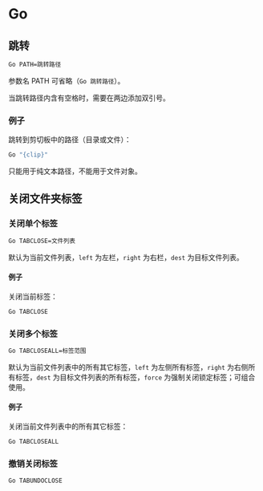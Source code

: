 # Go
## 跳转
```cmd
Go PATH=跳转路径
```
参数名 PATH 可省略（`Go 跳转路径`）。

当跳转路径内含有空格时，需要在两边添加双引号。

### 例子
跳转到剪切板中的路径（目录或文件）：
```cmd
Go "{clip}"
```
只能用于纯文本路径，不能用于文件对象。

## 关闭文件夹标签
### 关闭单个标签
```cmd
Go TABCLOSE=文件列表
```
默认为当前文件列表，`left` 为左栏，`right` 为右栏，`dest` 为目标文件列表。

#### 例子
关闭当前标签：
```cmd
Go TABCLOSE
```

### 关闭多个标签
```cmd
Go TABCLOSEALL=标签范围
```
默认为当前文件列表中的所有其它标签，`left` 为左侧所有标签，`right` 为右侧所有标签，`dest` 为目标文件列表的所有标签，`force` 为强制关闭锁定标签；可组合使用。

#### 例子
关闭当前文件列表中的所有其它标签：
```cmd
Go TABCLOSEALL
```

### 撤销关闭标签
```cmd
Go TABUNDOCLOSE
```